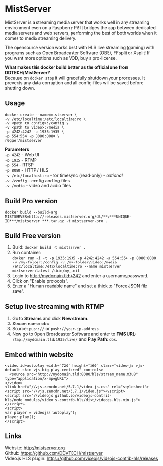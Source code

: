 # MistServer

MistServer is a streaming media server that works well in any streaming environment even on a Raspberry Pi! It bridges the gap between dedicated media servers and web servers, performing the best of both worlds when it comes to media streaming delivery.

The opensource version works best with HLS live streaming (gaming) with programs such as Open Broadcaster Software (OBS), FFsplit or Xsplit! If you want more options such as VOD, buy a pro-license.

**What makes this docker build better as the official one from DDTECH/MistServer?**   
Because on `docker stop` it will gracefully shutdown your processes. It prevents any data corruption and all config-files will be saved before shutting down.

Usage
-----------
```
docker create --name=mistserver \   
-v /etc/localtime:/etc/localtime:ro \   
-v <path to config>:/config \   
-v <path to video>:/media \   
-p 4242:4242 -p 1935:1935 \   
-p 554:554 -p 8080:8080 \   
r0gger/mistserver   
```
    
**Parameters**    
`-p 4242` - Web UI  
`-p 1935` - RTMP  
`-p 554` - RTSP   
`-p 8080` - HTTP / HLS   
`-v /etc/localhost:ro` - for timesync (read-only) - *optional*   
`-v /config` - config and log files  
`-v /media` - video and audio files      

Build Pro version
-----------
`docker build --build-arg MISTSERVER=http://releases.mistserver.org/dl/**/***UNIQUE-ID***/mistserver_***.tar.gz -t mistserver-pro .`

Build Free version
-----------
1. Build: `docker build -t mistserver .`   
2. Run container:    
`docker run -i -t -p 1935:1935 -p 4242:4242 -p 554:554 -p 8080:8080 -v /my-folder:/config -v /my-folder/video:/media /etc/localtime:/etc/localtime:ro --name mistserver mistserver:latest /sbin/my_init`   
3. Login to http://mydomain.tld:4242 and enter a username/password.   
4. Click on "Enable protocols".
5. Enter a "Human readable name" and set a thick to "Force JSON file save".   

Setup live streaming with RTMP
-----------
1. Go to **Streams** and click **New stream**.   
2. Stream name: obs 
3. Source: `push://` or `push://your-ip-address`   
4. Now go to Open Broadcaster Software and enter to **FMS URL:** `rtmp://mydomain.tld:1935/live/` and **Play Path:** `obs`.   

Embed within website
-----------
```
<video id=autoplay width="720" height="360" class="video-js vjs-default-skin vjs-big-play-centered" controls>
  <source src="http://mydomain.tld:8080/hls/stream_name.m3u8" type="application/x-mpegURL">
</video>
<link href="//vjs.zencdn.net/5.7.1/video-js.css" rel="stylesheet">
<script src="//vjs.zencdn.net/5.7.1/video.js"></script>
<script src="//videojs.github.io/videojs-contrib-hls/node_modules/videojs-contrib-hls/dist/videojs.hls.min.js"></script>
<script>
var player = videojs('autoplay');
player.play();
</script>
```
Links
-----------
Website: http://mistserver.org   
Github: https://github.com/DDVTECH/mistserver   
Video.js HLS plugin: https://github.com/videojs/videojs-contrib-hls/releases


